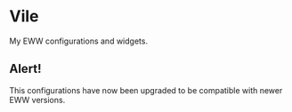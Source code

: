 # Vile
My EWW configurations and widgets.

## Alert!
This configurations have now been upgraded to be compatible with newer EWW versions.
